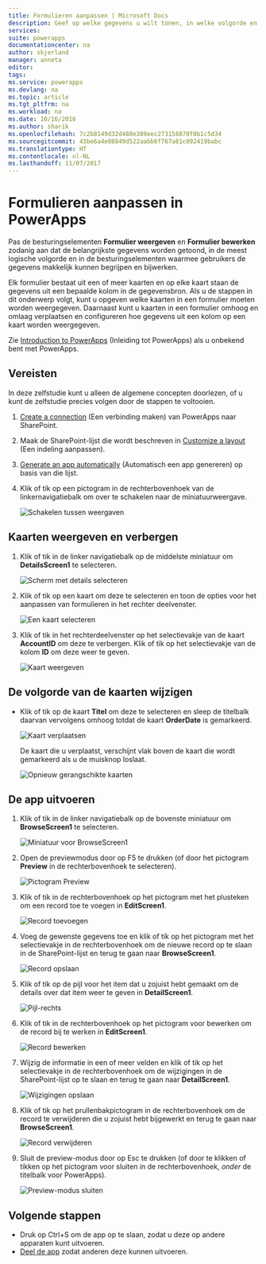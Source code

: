```yaml
---
title: Formulieren aanpassen | Microsoft Docs
description: Geef op welke gegevens u wilt tonen, in welke volgorde en in welke besturingselementen.
services: 
suite: powerapps
documentationcenter: na
author: skjerland
manager: anneta
editor: 
tags: 
ms.service: powerapps
ms.devlang: na
ms.topic: article
ms.tgt_pltfrm: na
ms.workload: na
ms.date: 10/16/2016
ms.author: sharik
ms.openlocfilehash: 7c2b8149d32d488e389eec273158870f0b1c5d34
ms.sourcegitcommit: 43be6a4e08849d522aabb6f767a81c092419babc
ms.translationtype: HT
ms.contentlocale: nl-NL
ms.lasthandoff: 11/07/2017
---
```

# <a name="customize-forms-in-powerapps"></a>Formulieren aanpassen in PowerApps
Pas de besturingselementen **Formulier weergeven** en **Formulier bewerken** zodanig aan dat de belangrijkste gegevens worden getoond, in de meest logische volgorde en in de besturingselementen waarmee gebruikers de gegevens makkelijk kunnen begrijpen en bijwerken.

Elk formulier bestaat uit een of meer kaarten en op elke kaart staan de gegevens uit een bepaalde kolom in de gegevensbron. Als u de stappen in dit onderwerp volgt, kunt u opgeven welke kaarten in een formulier moeten worden weergegeven. Daarnaast kunt u kaarten in een formulier omhoog en omlaag verplaatsen en configureren hoe gegevens uit een kolom op een kaart worden weergegeven.

Zie [Introduction to PowerApps](getting-started.md) (Inleiding tot PowerApps) als u onbekend bent met PowerApps.

## <a name="prerequisites"></a>Vereisten
In deze zelfstudie kunt u alleen de algemene concepten doorlezen, of u kunt de zelfstudie precies volgen door de stappen te voltooien.

1. [Create a connection](connect-to-sharepoint.md) (Een verbinding maken) van PowerApps naar SharePoint.
2. Maak de SharePoint-lijst die wordt beschreven in [Customize a layout](customize-layout-sharepoint.md) (Een indeling aanpassen).
3. [Generate an app automatically](app-from-sharepoint.md) (Automatisch een app genereren) op basis van die lijst.
4. Klik of tik op een pictogram in de rechterbovenhoek van de linkernavigatiebalk om over te schakelen naar de miniatuurweergave.
   
    ![Schakelen tussen weergaven](./media/customize-forms-sharepoint/toggle-view.png)

## <a name="show-and-hide-cards"></a>Kaarten weergeven en verbergen
1. Klik of tik in de linker navigatiebalk op de middelste miniatuur om **DetailsScreen1** te selecteren.
   
    ![Scherm met details selecteren](./media/customize-forms-sharepoint/details-thumbnail.png)
2. Klik of tik op een kaart om deze te selecteren en toon de opties voor het aanpassen van formulieren in het rechter deelvenster.
   
    ![Een kaart selecteren](./media/customize-forms-sharepoint/select-card.png)
3. Klik of tik in het rechterdeelvenster op het selectievakje van de kaart **AccountID** om deze te verbergen. Klik of tik op het selectievakje van de kolom **ID** om deze weer te geven.
   
    ![Kaart weergeven](./media/customize-forms-sharepoint/checkbox.png)

## <a name="reorder-the-cards"></a>De volgorde van de kaarten wijzigen
* Klik of tik op de kaart **Titel** om deze te selecteren en sleep de titelbalk daarvan vervolgens omhoog totdat de kaart **OrderDate** is gemarkeerd.
  
    ![Kaart verplaatsen](./media/customize-forms-sharepoint/move-card.png)
  
    De kaart die u verplaatst, verschijnt vlak boven de kaart die wordt gemarkeerd als u de muisknop loslaat.
  
    ![Opnieuw gerangschikte kaarten](./media/customize-forms-sharepoint/reordered-card.png)

## <a name="run-the-app"></a>De app uitvoeren
1. Klik of tik in de linker navigatiebalk op de bovenste miniatuur om **BrowseScreen1** te selecteren.
   
    ![Miniatuur voor BrowseScreen1](./media/customize-forms-sharepoint/browse-thumbnail.png)
2. Open de previewmodus door op F5 te drukken (of door het pictogram **Preview** in de rechterbovenhoek te selecteren).  
   
    ![Pictogram Preview](./media/customize-forms-sharepoint/open-preview.png)
3. Klik of tik in de rechterbovenhoek op het pictogram met het plusteken om een record toe te voegen in **EditScreen1**.
   
    ![Record toevoegen](./media/customize-forms-sharepoint/add-record.png)
4. Voeg de gewenste gegevens toe en klik of tik op het pictogram met het selectievakje in de rechterbovenhoek om de nieuwe record op te slaan in de SharePoint-lijst en terug te gaan naar **BrowseScreen1**.
   
    ![Record opslaan](./media/customize-forms-sharepoint/save-record.png)
5. Klik of tik op de pijl voor het item dat u zojuist hebt gemaakt om de details over dat item weer te geven in **DetailScreen1**.  
   
    ![Pijl-rechts](./media/customize-forms-sharepoint/right-arrow.png)
6. Klik of tik in de rechterbovenhoek op het pictogram voor bewerken om de record bij te werken in **EditScreen1**.
   
    ![Record bewerken](./media/customize-forms-sharepoint/edit-record.png)
7. Wijzig de informatie in een of meer velden en klik of tik op het selectievakje in de rechterbovenhoek om de wijzigingen in de SharePoint-lijst op te slaan en terug te gaan naar **DetailScreen1**.  
   
    ![Wijzigingen opslaan](./media/customize-forms-sharepoint/save-record.png)
8. Klik of tik op het prullenbakpictogram in de rechterbovenhoek om de record te verwijderen die u zojuist hebt bijgewerkt en terug te gaan naar **BrowseScreen1**.
   
    ![Record verwijderen](./media/customize-forms-sharepoint/delete-record.png)
9. Sluit de preview-modus door op Esc te drukken (of door te klikken of tikken op het pictogram voor sluiten in de rechterbovenhoek, *onder* de titelbalk voor PowerApps).
   
    ![Preview-modus sluiten](./media/customize-forms-sharepoint/close-preview.png)

## <a name="next-steps"></a>Volgende stappen
* Druk op Ctrl+S om de app op te slaan, zodat u deze op andere apparaten kunt uitvoeren.
* [Deel de app](share-app.md) zodat anderen deze kunnen uitvoeren.

